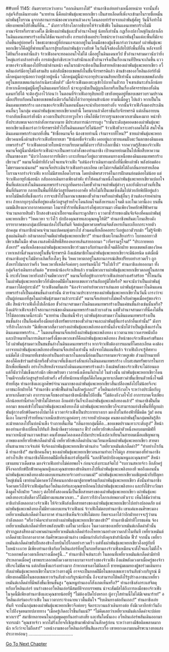 ##บทที่ 1145: อันตรายระหว่างทาง
“ออกเดินทางได้!”
ท่านอาชิงเอ่ยอย่างเหนื่อยหน่าย
จากนั้นทั้งกลุ่มจึงรีบเดินทางต่อ
“นายท่าน นี่คือเผ่าพันธุ์แพะหยกเขียว เป็นสายเลือดที่เพิ่งจะเข้ามาในรายชื่อหมื่นเผ่าพันธุ์โบราณ ดูจากสถานการณ์ของพวกเขาแล้วคงจะโดนลอบทำร้ายจากเผ่าพันธุ์ศัตรู วันนี้จึงทำได้เพียงอพยพไปยังพื้นที่อื่น…”
มังกรวารีล้างโลกาอธิบายให้จ้าวเฟิงฟัง
ในดินแดนเทพรกร้างไม่มีอาณาจักรหรือราชวงศ์ใด มีเพียงเผ่าพันธุ์และขั้วอำนาจใหญ่ น้อยก็เท่านั้น
กฎเรื่องปลาใหญ่กินปลาเล็กในดินแดนเทพรกร้างเห็นได้ชัดเจนอย่างยิ่ง การแย่งชิงผลประโยชน์ระหว่างเผ่าพันธุ์ในแต่ละพื้นที่มักจะเกิดขึ้นอยู่บ่อยครั้ง
โชคชะตาของผู้ที่อ่อนแอจะตกอยู่ในเงื้อมมือของผู้แข็งแกร่งกว่าเสมอ!
เผ่าพันธุ์แพะหยกเขียวก็คือผู้ที่พ่ายแพ้ในการสู้รบกับเผ่าพันธุ์กวางยักษ์ ในวันนี้จึงต้องลี้ภัยไปยังพื้นที่อื่น
หลังจากที่ได้ยินเรื่องเหล่านี้แล้ว จ้าวเฟิงอดจะทอดถอนใจไม่ได้
เมื่ออยู่ในดินแดนทวีป ขั้วอำนาจสามดาวนับว่ายิ่งใหญ่แกร่งกล้าอย่างยิ่ง การต่อสู้แย่งชิงระหว่างสำนักและขั้วอำนาจจึงเป็นเรื่องนานทีปีหนจะเกิดขึ้น
แววตาของจ้าวเฟิงมองไปที่รถม้าด้านหน้า
คนในรถม้าจะต้องเป็นเชื้อสายหลักของเผ่าพันธุ์แพะหยกเขียว อวี้หลินเอ๋อร์มีอายุไม่ถึงสามสิบ แต่กลับมีขอบเขตพลังในขั้นจักรพรรดิแล้ว
ด้านข้างของอวี้หลินเอ๋อร์ยังมีเด็กหนุ่มอายุน้อยกว่าอยู่ด้วยผู้หนึ่ง
‘เด็กหนุ่มผู้นี้น่าจะอายุประมาณสิบหกปีเท่านั้น แต่ขอบเขตพลังกลับอยู่ในขอบเขตแก่นก่อกำเนิดระดับต่ำ!’
เมื่อจ้าวเฟิงมองทะลุเข้าไปภายในตัวรถ ใจเขาเต้นระส่ำเล็กน้อย
ถ้าหากเด็กหนุ่มผู้นี้อยู่ในดินแดนทวีปละก็ น่าจะถูกนับเป็นผู้ถูกเลือกหรือเป็นเรื่องอัศจรรย์ของทั้งดินแดนทวีปได้
จะต้องรู้เอาไว้ก่อนว่า ในตอนที่จ้าวเฟิงอายุสิบหกปี เขายังหยุดอยู่ที่ขอบเขตรวบรวมปราณ เมื่อเปรียบกับคนในขอบเขตพลังเดียวกันก็นับได้ว่าอายุค่อนข้างน้อย
ยามนี้เมื่อดูๆ ไปแล้ว หากเป็นในดินแดนเทพรกร้าง ผลงานของจ้าวเฟิงในตอนนั้นคงจะน่าอับอายอย่างยิ่ง
จากนั้นจ้าวเฟิงจึงมองประเมินคนอื่นๆ ในกลุ่ม
คนเผ่าพันธุ์แพะหยกเขียวเหล่านี้ โดยมากแล้วคือราชันกับจักรพรรดิ แต่กลิ่นอายบนร่างกลับแข็งแกร่งยิ่งนัก ดวงตาเป็นประกายวูบไหว เห็นได้ชัดว่ารากฐานของพวกเขามั่นคงมาก หนำซ้ำยังประสบพบเจอการล่าสังหารมากมาย มีประสบการณ์การรบสูง
“ราชันระดับสุดยอดของเผ่าพันธุ์แพะหยกเขียวแข็งแกร่งกว่าจักรพรรดิทั่วไปในดินแดนทวีปไม่น้อย!”
จ้าวเฟิงหัวเราะอย่างอดไม่ได้ สนใจในดินแดนเทพรกร้างมากยิ่งขึ้น
“ข้าชื่อหมานจื่อ น้องชายท่านนี้ เจ้ามาจากที่ไหน?”
ชายเผ่าพันธุ์แพะหยกเขียวคนหนึ่งด้านข้างจ้าวเฟิงทักทายเขา
“ข้าน้อยชื่อจ้าวเฟิง เคยอยู่แถวชายแดนฝั่งตะวันตกของดินแดนเทพรกร้าง!”
จ้าวเฟิงตอบด้วยใบหน้าราบเรียบตามที่มังกรวารีล้างโลกาชี้นำ
จากความรู้สึกของจ้าวเฟิง หมานจื่อผู้นี้มาตีสนิทจ้าวเฟิงน่าจะเป็นเพราะคำสั่งของท่านอาชิง เป้าหมายย่อมเป็นไปเพื่อสืบหาความเป็นมาของเขา
“นับว่าไกลเอาการทีเดียว เกาะเทียนอวี่อยู่แถวชายแดนทางเหนือของดินแดนเทพรกร้างเชียวนา!”
หมานจื่อมีท่าทีกังวลใจแทนจ้าวเฟิง
“แต่น้องจ้าวเดินทางมาถึงที่นี่เพียงลำพัง พลังย่อมต้องไม่ธรรมดาแน่นอน!”
หมานจื่อประเมินจ้าวเฟิงอย่างละเอียด
เขาไม่อาจสัมผัสได้ถึงกลิ่นอายสายเลือดโบราณจากร่างจ้าวเฟิง หากไม่มีสายเลือดโบราณ โดยปกติพรสวรรค์ในการฝึกตนย่อมด้อยไม่น้อย
แต่จ้าวเฟิงอายุยังน้อยนัก กลับออกเดินทางเพียงลำพัง ทำให้คนส่วนหนึ่งในเผ่าพันธุ์แพะหยกเขียวแปลกใจ
พื้นที่แต่ละแห่งในดินแดนเทพรกร้างจะถูกยึดครองโดยขั้วอำนาจเผ่าพันธุ์ต่างๆ และยังมีบางส่วนที่เป็นพื้นที่อันตราย กลายเป็นพื้นที่ที่สัตว์อสูรยึดครองอาศัย หรือไม่ก็เป็นเขตซึ่งเต็มไปด้วยภัยพิบัติอยู่แล้ว
หากไม่มีพลังที่แข็งแกร่ง การจะเข้าไปในอาณาเขตของขั้วอำนาจหรือเผ่าพันธุ์อื่นๆ ล้วนต้องจ่ายค่าผ่านทาง ถ้าหากบุกรุกถิ่นที่อยู่ของสัตว์อสูรดุร้ายก็จะโดนล้อมโจมสังหารและโจมตี
และในเวลานี้เอง บนชั้นเมฆมีเสียงแหวกอากาศลอยมา
ไอมารชั่วร้ายที่แข็งแกร่งก็พุ่งทะยานมา
เห็นเพียงวิหคยักษ์สีฟ้าครามจำนวนหลายสิบตัว ปีกสองข้างเน่าเปื่อยจนเห็นกระดูกสีขาว แววตาชั่วร้ายของมันจับจ้องที่คนเผ่าพันธุ์แพะหยกเขียว
“วิหคเวหา ระวังไว้ ปกป้องคุณชายและคุณหนูให้ดี!”
ท่านอาชิงพลันตะโกนเสียงดัง
บรรยากาศของกลุ่มเปลี่ยนแปลงไปในทันที จิตต่อสู้มหาศาลพร้อมจิตสังหารเย็นยะเยือกกระจายตัวปกคลุม
ท่านอาชิงนำคนจำนวนแปดคนพุ่งตรงไป ส่วนคนที่เหลือคอยระวังอยู่แถวตัวรถม้า
“ไม่รู้จักฟ้าสูงแผ่นดินต่ำ กล้ามาลอบโจมตีเผ่าพันธุ์แพะหยกเขียว!”
ท่านอาชิงตะโกนเสียงกร้าว โบกหอกยาวสีเขียวเข้มในมือ ฟาดเงาแสงศักดิ์สิทธิ์สีทองหลายเส้นสายออกมา
“วารีครามจู่โจม!”
“ประกายหยกสังหาร!”
คนที่เหลือของเผ่าพันธุ์แพะหยกเขียวร่วมแรงกับท่านอาชิงโจมตีอีกฝ่าย
ขอบเขตพลังของวิหคเวหาเหล่านี้ส่วนมากอยู่ในขั้นจักรพรรดิ ถึงแม้สมาชิกในเผ่าพันธุ์แพะหยกเขียวจะมีน้อยนิด แต่เมื่อมีท่านอาชิงอยู่จะไม่มีทางเกิดเรื่องใดๆ ขึ้น
วิหคเวหาตกอยู่ในสถานการณ์เสียเปรียบอย่างรวดเร็ว ถูกสังหารไปมากกว่าครึ่ง วิหคเวหาที่เหลือจึงค่อยๆ ถอยร่นหนีไป
“รีบไปเร็ว!”
ท่านอาชิงเอ่ยออกมา
ทั้งกลุ่มจึงเร่งเดินทางกันต่อ
“ขายหน้าน้องจ้าวเสียแล้ว ยามนี้พวกเราเผ่าพันธุ์แพะหยกเขียวตกอยู่ในสภาพนี้ กระทั่งวิหคเวหายังกล้าโจมตีพวกเรา!”
หมานจื่อที่อยู่ข้างกายจ้าวเฟิงเอ่ยอย่างเศร้าสร้อย
“ที่ไหนกัน ในเผ่าพันธุ์แพะหยกเขียวก็ยังมียอดฝีมือในขอบเขตเทวาเร้นลับอยู่มิใช่หรือ? พอจะนับว่าเป็นเผ่าพันธุ์สามดาวได้อยู่กระมัง!”
จ้าวเฟิงอมยิ้มเอ่ย
“น้องจ้าวอย่าเย้าพวกเราเล่นเลย เผ่าพันธุ์สามดาวในดินแดนเทพรกร้างก็เป็นแค่ชนชั้นล่างเท่านั้น ด้วยจำนวนประชากรของเผ่าพันธุ์แพะหยกเขียวในวันนี้ เกรงว่าจะเป็นผู้อ่อนแอที่สุดในเผ่าพันธุ์สามดาวแล้วกระมัง!”
หมานจื่อเอ่ยอย่างไม่พอใจกับคำพูดเมื่อครู่ของจ้าวเฟิง
สีหน้าจ้าวเฟิงอึ้งไปเล็กน้อย ขั้วอำนาจสามดาวในดินแดนเทพรกร้างเป็นแค่ชนชั้นล่างเช่นนั้นหรือ?
ถึงแม้จ้าวเฟิงจะเข้าใจสถานการณ์ของดินแดนเทพรกร้างแล้วบางส่วน แต่ขั้วอำนาจสามดาวที่นี่คงไม่สิ้นไร้ไม้ตอกขนาดนี้กระมัง
“นายท่าน เป็นเช่นนี้จริงๆ เผ่าพันธุ์สองสามดาวในดินแดนเทพรกร้างเป็นชนชั้นล่าง เป็นก็แค่เครื่องมือแย่งชิงทรัพยากรของขั้วอำนาจและเผ่าพันธุ์ที่แกร่งกล้าอื่นเท่านั้น!”
มังกรวารีล้างโลกาเอ่ย
“มีเพียงพวกสี่ดาวอย่างเผ่าพันธุ์แพะเพลิงทองเท่านั้นถึงจะนับได้ว่าเป็นผู้แข็งแกร่งในดินแดนเทพรกร้าง…”
ในตอนที่หมานจื่อเอ่ยถึงเผ่าพันธุ์แพะเพลิงทอง แววตาฉายแววเคารพนับถือ
และเป้าหมายในการเดินทางครั้งนี้ของพวกเขาก็คือเผ่าพันธุ์แพะเพลิงทอง
สีหน้าของจ้าวเฟิงเคร่งขรึมลงไป เผ่าพันธุ์สามดาวเป็นชนชั้นล่างในดินแดนเทพรกร้าง หากจ้าวเฟิงต้องการแผนที่โดยละเอียด คงต้องเอาจากเผ่าพันธุ์แพะเพลิงทองที่หมานจื่อเอ่ยถึงเท่านั้น
หลังจากได้แผนที่แล้ว จ้าวเฟิงถึงจะรู้ทิศทางแน่ชัดได้ เป้าหมายที่เขาต้องทำเป็นอย่างแรกในตอนนี้ย่อมเป็นการตามหาจ้าวหยูเฟย
ส่วนเป้าหมายที่สองก็คือเข้าร่วมสำนักหรือขั้วอำนาจที่แข็งแกร่งสักแห่งในดินแดนเทพรกร้าง เก็บสะสมทรัพยากรในการฝึกเพื่อเพิ่มพลัง
อย่างไรเสียหลังจากมาถึงดินแดนเทพรกร้างแล้ว ถึงแม้พลังของจ้าวเฟิงจะไม่อ่อนแอ แต่ก็นับว่าไม่แข็งแกร่งนัก
เพียงพริบตา เวลาหนึ่งเดือนก็ผ่านไป
ในช่วงนั้น เผ่าพันธุ์แพะหยกเขียวโดนโจมตีจากสัตว์อสูรดุร้ายถึงห้าครั้ง ครั้งที่หนักหนาที่สุดก็คือโดนงูมายาเกล็ดขาวดำขั้นเซียนตัวหนึ่งโจมตี
ท้ายที่สุด ท่านอาชิงและลูกศิษย์จำนวนมากของเผ่าพันธุ์แพะหยกเขียวสิ้นเปลืองพลังไปไม่น้อยจึงจะเอาชนะอีกฝ่ายได้
“ท่านอาชิง มาพักฟื้นด้านในสักครู่เถอะ!”
อวี้หลินเอ๋อร์กังวลใจ
ระหว่างประมือกับงูมายาเกล็ดขาวดำ อาการบาดเจ็บของท่านอาชิงหนักขึ้นไปอีกขั้น
“ไม่ต้องกังวลใจไป อาการบาดเจ็บเพียงเล็กน้อยเท่านี้ทำอะไรข้าไม่ได้หรอก อีกแค่ห้าวันก็จะถึงเผ่าพันธุ์แพะเพลิงทองแล้ว!”
ท่านอาชิงฝืนยิ้มออกมา
ขอแค่เข้าไปในเผ่าพันธุ์แพะเพลิงทองได้ เผ่าพันธุ์แพะหยกเขียวก็จะสามารถแย่งชิงพื้นที่ที่ถูกเผ่าพันธุ์กวางยักษ์ยึดครองไปมาได้
แววตาจ้าวเฟิงเป็นประกายบางเบา มองไปในท้องฟ้าที่มืดมิด
วู้ม!
ตอนนี้เอง ไอมารชั่วร้ายที่หนาวเหน็บเข้ากระดูกค่อยๆ กระจายตัวปกคลุม
คนของเผ่าพันธุ์ในกลุ่มพลันรู้สึกละม้ายตกลงไปในบ่อน้ำแข็ง ร่างกายสั่นเทิ้ม
“กลิ่นอายกลุ่มนี้คือ…ขอบเขตปราณเทวะระดับสูง!”
สีหน้าของท่านอาชิงเปลี่ยนไปทันที สีหน้าซีดขาวอ่อนแรง
ฟิ้ว!
เหยี่ยวยักษ์เกล็ดดำตัวหนึ่งหอบลมทมิฬที่หนาวเหน็บม้วนกวาดเข้ามา
คนทั้งหมดโคลงเคลงไปมาประหนึ่งเปลวเทียนในสายลมเมื่อเผชิญพลานุภาพของเหยี่ยวยักษ์เกล็ดดำตัวนี้
เหยี่ยวยักษ์เกล็ดดำบินวนเวียนเหนือเผ่าพันธุ์แพะหยกเขียว สายตาเย็นชาฉายแววเจ้าเล่ห์ จับจ้องเผ่าพันธุ์แพะหยกเขียวด้านล่าง
“เหยี่ยวเหมันต์เกล็ดดำ?”
“ทำอย่างไรกันดี ท่านอาชิง!”
สมาชิกคนอื่นๆ ของเผ่าพันธุ์แพะหยกเขียวลนลานทำอะไรไม่ถูก สายตามองที่ท่านอาชิง
อย่างไรเสีย ท่านอาชิงก็คือยอดฝีมือที่แข็งแกร่งที่สุดที่นี่
“แลกชีวิตปกป้องคุณหนูและคุณชาย!”
สีหน้าเขาเผยแววเด็ดขาด มองจ้าวเฟิงอย่างไม่ค่อยพอใจ ก่อนจะส่งกระแสจิตไป “รบกวนสหายจ้าว อีกสักครู่ขี่จิ้งจอกยักษ์ปีกฟ้าพาคุณหญิงและคุณชายของข้าเดินทางไปที่เผ่าพันธุ์แพะเพลิงทองที พอถึงตอนนั้นเผ่าพันธุ์แพะเพลิงทองต้องตอบแทนสหายจ้าวอย่างงามแน่!”
เผ่าพันธุ์แพะหยกเขียวเผชิญหน้ากับปัญหาใหญ่เช่นนี้ เขาย่อมไม่คาดหวังให้คนนอกต้องมาสู้ตายพร้อมกับเผ่าพันธุ์แพะหยกเขียว
ดังนั้นท่านอาชิงจึงคาดหวังให้จ้าวเฟิงคุ้มกันอวี้หลินเอ๋อร์และคุณชายอีกคนไปเผ่าพันธุ์แพะเพลิงทอง และยังใช้รางวัลมาดึงดูดใจอีกฝ่าย
“เหอะๆ ต่อให้ทั้งสองคนนี้เป็นเชื้อสายตรงของเผ่าพันธุ์แพะหยกเขียว เผ่าพันธุ์แพะเพลิงทองระดับสี่ดาวก็ไม่มีทางแยแสพวกเขา…”
มังกรวารีล้างโลกาเอ่ยพลางหัวเราะ
เห็นได้ชัดว่าท่านอาชิงกำลังหลอกลวงจ้าวเฟิง ให้จ้าวเฟิงส่งเชื้อสายตรงของเผ่าพันธุ์แพะหยกเขียวไปอย่างปลอดภัย แต่เผ่าพันธุ์แพะเพลิงทองไม่มีทางตอบแทนจ้าวเฟิงแน่
จ้าวเฟิงไม่ตอบท่านอาชิง เขาแค่แหงนศีรษะมองเหยี่ยวเหมันต์เกล็ดดำในอากาศ
ท่านอาชิงเห็นจ้าวเฟิงไม่ตอบ ก็พอจะเดาได้ว่าอีกฝ่ายอาจจะรู้ว่าตนกำลังหลอก
“หรือว่าคิดจะทำลายล้างเผ่าพันธุ์แพะหยกเขียวของข้า?”
ท่านอาชิงมีท่าทีโกรธแค้น จ้องเหยี่ยวเหมันต์เกล็ดดำที่ทรงพลังบนฟ้า
แต่ในเวลานี้เอง ในดวงตาของเหยี่ยวเหมันต์เกล็ดดำตัวนั้นปรากฏแสงสีทองม่วงพาดผ่านเหยี่ยวเหมันต์เกล็ดดำร้องโหยหวนอย่างหวาดกลัวในทันที
เหยี่ยวเหมันต์เกล็ดดำชะงักกลางอากาศ ก้มศีรษะมองด้านล่าง เหมือนกำลังกำลังคุกเข่าสำนึกผิด
ฟิ้ว!
จากนั้น เหยี่ยวเหมันต์เกล็ดดำขยับปีกสองข้างโบยบินไปไกลอย่างรวดเร็ว
แต่ทั้งเผ่าพันธุ์แพะหยกเขียวอึ้งอยู่กับที่ ใบหน้างงงวย
มีเพียงท่านอาชิงกับอวี้หลินเอ๋อร์ที่อยู่ในรถหรี่ตามองจ้าวเฟิงเหมือนจะตั้งใจและไม่ตั้งใจ
“ระลอกพลังดวงตาเลือนรางเมื่อครู่นี้…”
ท่านอาชิงใจเต้นระส่ำ
ในตอนที่เหยี่ยวเหมันต์เกล็ดดำมีท่าทีประหลาดเมื่อครู่ เขาพบระลอกพลังดวงตาบางเบามาจากร่างของจ้าวเฟิง
ถึงแม้พลังดวงตาเมื่อครู่ของจ้าวเฟิงจะไม่ชัดเจน แต่กลับแข็งแกร่งอย่างมาก
ถ้าหากเขาเดาไม่ผิดละก็ ชายหนุ่มผมทองผู้ขอร่วมเดินทางกับเผ่าพันธุ์แพะหยกเขียวในระหว่างทางผู้นี้ อาจจะเป็นยอดฝีมือในขอบเขตเทวาเร้นลับช่วงบริบูรณ์
มีเพียงยอดฝีมือในขอบเขตเทวาเร้นลับช่วงบริบูรณ์เท่านั้น ถึงจะสามารถใช้พลังไร้รูปร่างเอาชนะเหยี่ยวเหมันต์เกล็ดดำที่มีพลังขั้นเซียนชั้นสูง
“คุณหนูท่านเองก็สังเกตเห็นหรือ?”
ท่านอาชิงส่งกระแสจิตคุยกับอวี้หลินเอ๋อร์
บนร่างของอวี้หลินเอ๋อร์มีสมบัติจากบรรพชน น่าจะสัมผัสได้ถึงการลงมือของจ้าวเฟิง ในจุดนี้มีเพียงท่านอาชิงและคุณชายน้อยที่รู้
“ไม่ต้องเปิดโปงหรอก ผู้อาวุโสท่านนี้ไม่ได้มีเจตนาร้าย!”
อวี้หลินเอ๋อร์มองจ้าวเฟิง ในแววตากระจ่างฉายแววตื้นตันใจ
“รีบเดินทางต่อกันเถอะ!”
ท่านอาชิงเอ่ยทันที
จากนั้นกลุ่มของเผ่าพันธุ์แพะหยกเขียวจึงค่อยๆ จัดกระบวนแล้วเดินทางต่อ ยังมีเวลาอีกห้าวันถึงจะไปถึงจุดหมายปลายทาง
“เมื่อครู่เกิดอะไรขึ้นกันแน่?”
“ไม่คิดเลยว่าเหยี่ยวเหมันต์เกล็ดดำจะปล่อยพวกเรา!”
สมาชิกหลายคนในกลุ่มพูดคุยกันอย่างสงสัย
และทันใดนั้นเอง อวี้หลินเอ่อร์พลันเดินออกมาจากรถม้า
“คุณชายจ้าว หากไม่รังเกียจก็เชิญเข้ามาพักด้านในสักครู่ก่อน ระหว่างทางมีข้อผิดพลาดมากนัก หวังว่าจะไม่ถือสา!”
วงหน้างามของอวี้หลินเอ๋อร์ขึ้นสีแดงระเรื่อ เขาหยกงดงามบนศีรษะนางทอแสงประกายอ่อนๆ
……………………………..


[Go To Next Chapter]( ./2.md)